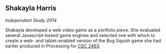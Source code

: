 ## Shakayla Harris

*Independant Study 2014*

Shakayla developed a web video game as a portfolio piece. She evaluated several Javascript-based game engines and selected one with which to create a web- and tablet-enabled version of the Bug Squish game she had earlier produced in Processing for [CSC 2463](courses.html#csc2463).

